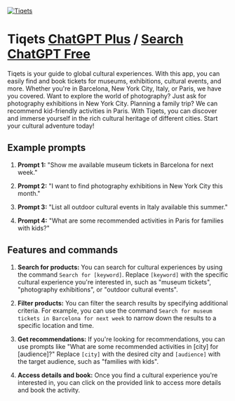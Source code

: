 
[![Tiqets](https://files.oaiusercontent.com/file-1QkvL5IlCRJ6eBuFqt7FWagT?se=2123-10-17T07%3A42%3A21Z&sp=r&sv=2021-08-06&sr=b&rscc=max-age%3D31536000%2C%20immutable&rscd=attachment%3B%20filename%3D788c9eac-585c-43f9-a724-6b5172cbfe29.png&sig=DmRbpSvvAu4vJlCvKEUdyn1l6x95ckfIOOh70VW74rE%3D)](https://chat.openai.com/g/g-uu7eijXxo-tiqets)

# Tiqets [ChatGPT Plus](https://chat.openai.com/g/g-uu7eijXxo-tiqets) / [Search ChatGPT Free](https://gptcall.net/index.html#/?search=Tiqets)

Tiqets is your guide to global cultural experiences. With this app, you can easily find and book tickets for museums, exhibitions, cultural events, and more. Whether you're in Barcelona, New York City, Italy, or Paris, we have you covered. Want to explore the world of photography? Just ask for photography exhibitions in New York City. Planning a family trip? We can recommend kid-friendly activities in Paris. With Tiqets, you can discover and immerse yourself in the rich cultural heritage of different cities. Start your cultural adventure today!

## Example prompts

1. **Prompt 1:** "Show me available museum tickets in Barcelona for next week."

2. **Prompt 2:** "I want to find photography exhibitions in New York City this month."

3. **Prompt 3:** "List all outdoor cultural events in Italy available this summer."

4. **Prompt 4:** "What are some recommended activities in Paris for families with kids?"

## Features and commands

1. **Search for products:** You can search for cultural experiences by using the command `Search for [keyword]`. Replace `[keyword]` with the specific cultural experience you're interested in, such as "museum tickets", "photography exhibitions", or "outdoor cultural events".

2. **Filter products:** You can filter the search results by specifying additional criteria. For example, you can use the command `Search for museum tickets in Barcelona for next week` to narrow down the results to a specific location and time.

3. **Get recommendations:** If you're looking for recommendations, you can use prompts like "What are some recommended activities in [city] for [audience]?" Replace `[city]` with the desired city and `[audience]` with the target audience, such as "families with kids".

4. **Access details and book:** Once you find a cultural experience you're interested in, you can click on the provided link to access more details and book the activity.


